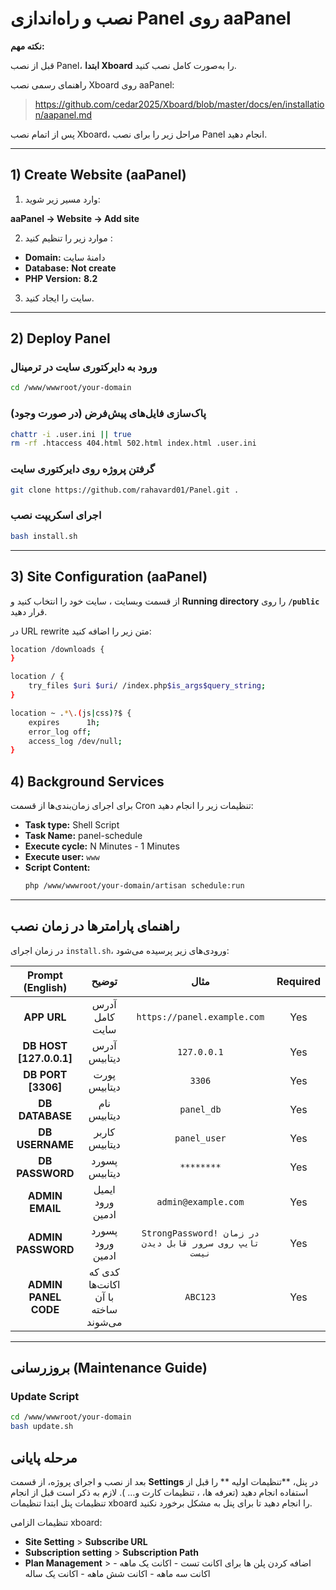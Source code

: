# نصب و راه‌اندازی Panel روی aaPanel

**نکته مهم:** 

قبل از نصب Panel، **ابتدا Xboard** را به‌صورت کامل نصب کنید.

راهنمای رسمی نصب Xboard روی aaPanel: 

> https://github.com/cedar2025/Xboard/blob/master/docs/en/installation/aapanel.md


پس از اتمام نصب Xboard، مراحل زیر را برای نصب Panel انجام دهید.

---

## 1) Create Website (aaPanel)
1. وارد مسیر زیر شوید:
   
**aaPanel → Website → Add site**

2. موارد زیر را تنظیم کنید :
- **Domain:** دامنهٔ سایت
- **Database:** **Not create**
- **PHP Version:** **8.2**
3. سایت را ایجاد کنید.

---

## 2) Deploy Panel

### ورود به دایرکتوری سایت در ترمینال
```bash
cd /www/wwwroot/your-domain
```

### پاک‌سازی فایل‌های پیش‌فرض (در صورت وجود)
```bash
chattr -i .user.ini || true
rm -rf .htaccess 404.html 502.html index.html .user.ini
```
### گرفتن پروژه روی دایرکتوری سایت

```bash
git clone https://github.com/rahavard01/Panel.git .
```

### اجرای اسکریپت نصب
```bash
bash install.sh
```

---

## 3) Site Configuration (aaPanel)
 از قسمت وبسایت ، سایت خود را انتخاب کنید و **Running directory** را روی **`/public`** قرار دهید.
 
 در URL rewrite متن زیر را اضافه کنید:

```bash
location /downloads {
}

location / {  
    try_files $uri $uri/ /index.php$is_args$query_string;  
}

location ~ .*\.(js|css)?$ {
    expires      1h;
    error_log off;
    access_log /dev/null; 
}
```

## 4) Background Services 


برای اجرای زمان‌بندی‌ها از قسمت Cron تنظیمات زیر را انجام دهید:

- **Task type:** Shell Script
- **Task Name:** panel-schedule
- **Execute cycle:** N Minutes - 1 Minutes
- **Execute user:** `www`
- **Script Content:**
  ```bash
  php /www/wwwroot/your-domain/artisan schedule:run
  ```

---

## راهنمای پارامترها در زمان نصب 
در زمان اجرای `install.sh`، ورودی‌های زیر پرسیده می‌شود:

| **Prompt (English)** | **توضیح** | **مثال** | **Required** |
|:---:|:---:|:---:|:---:|
| **APP URL** | آدرس کامل سایت | `https://panel.example.com` | Yes |
| **DB HOST [127.0.0.1]** | آدرس دیتابیس | `127.0.0.1` | Yes |
| **DB PORT [3306]** | پورت دیتابیس | `3306` | Yes |
| **DB DATABASE** | نام دیتابیس | `panel_db` | Yes |
| **DB USERNAME** | کاربر دیتابیس | `panel_user` | Yes |
| **DB PASSWORD** | پسورد دیتابیس | `********` | Yes |
| **ADMIN EMAIL** | ایمیل ورود ادمین | `admin@example.com` | Yes |
| **ADMIN PASSWORD** | پسورد ورود ادمین | `StrongPassword! در زمان تایپ روی سرور قابل دیدن نیست` | Yes |
| **ADMIN PANEL CODE** | کدی که اکانت‌ها با آن ساخته می‌شوند | `ABC123` | Yes |


---

## بروزرسانی (Maintenance Guide)

### Update Script
```bash
cd /www/wwwroot/your-domain
bash update.sh
```

## مرحله پایانی

بعد از نصب و اجرای پروژه، از قسمت **Settings** در پنل، **تنظیمات اولیه ** را قبل از استفاده انجام دهید (تعرفه ها، ، تنظیمات کارت و… ).
لازم به ذکر است قبل از انجام تنظیمات پنل ابتدا تنظیمات xboard را انجام دهید تا برای پنل به مشکل برخورد نکنید.

تنظیمات الزامی xboard:

- **Site Setting** > **Subscribe URL**
- **Subscription setting** > **Subscription Path**
- **Plan Management** > اضافه کردن پلن ها برای اکانت تست - اکانت یک ماهه - اکانت سه ماهه - اکانت شش ماهه - اکانت یک ساله
 



